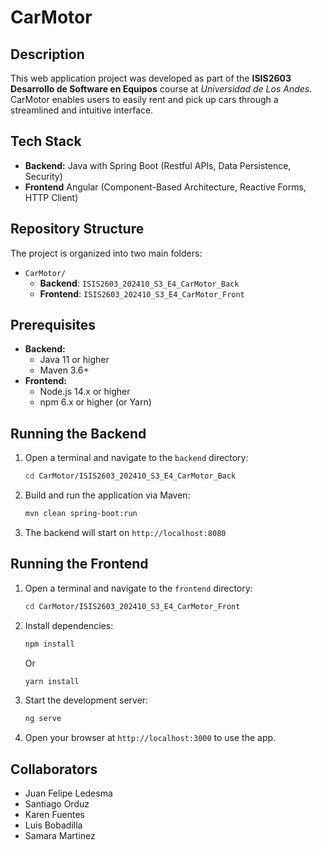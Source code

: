 # CarMotor

## Description

This web application project was developed as part of the **ISIS2603 Desarrollo de Software en Equipos** course at _Universidad de Los Andes_. CarMotor enables users to easily rent and pick up cars through a streamlined and intuitive interface.

## Tech Stack

- **Backend:** Java with Spring Boot (Restful APIs, Data Persistence, Security)
- **Frontend** Angular (Component-Based Architecture, Reactive Forms, HTTP Client)

## Repository Structure 

The project is organized into two main folders:

- `CarMotor/`
    - **Backend**: `ISIS2603_202410_S3_E4_CarMotor_Back`
    - **Frontend**: `ISIS2603_202410_S3_E4_CarMotor_Front`

## Prerequisites

- **Backend:**
    - Java 11 or higher 
    - Maven 3.6+
- **Frontend:**
    - Node.js 14.x or higher
    - npm 6.x or higher (or Yarn)

## Running the Backend

1. Open a terminal and navigate to the `backend` directory:
    ```bash
    cd CarMotor/ISIS2603_202410_S3_E4_CarMotor_Back
    ```
2. Build and run the application via Maven:
    ```bash
    mvn clean spring-boot:run
    ```
3. The backend will start on `http://localhost:8080`

## Running the Frontend 

1. Open a terminal and navigate to the `frontend` directory:
    ```bash
    cd CarMotor/ISIS2603_202410_S3_E4_CarMotor_Front
    ```
2. Install dependencies:
    ```bash
    npm install
    ```
    Or
    ```bash
    yarn install
    ```
3. Start the development server:
    ```bash
    ng serve
    ```
4. Open your browser at `http://localhost:3000` to use the app.

## Collaborators

- Juan Felipe Ledesma
- Santiago Orduz
- Karen Fuentes
- Luis Bobadilla
- Samara Martinez 



